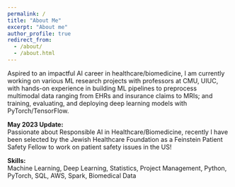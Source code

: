 ```yaml
---
permalink: /
title: "About Me"
excerpt: "About me"
author_profile: true
redirect_from: 
  - /about/
  - /about.html
---
```

Aspired to an impactful AI career in healthcare/biomedicine, I am currently working on various ML research projects with professors at CMU, UIUC, with hands-on experience in building ML pipelines to preprocess multimodal data ranging from EHRs and insurance claims to MRIs; and training, evaluating, and deploying deep learning models with PyTorch/TensorFlow.

**May 2023 Update:** \
Passionate about Responsible AI in Healthcare/Biomedicine, recently I have been selected by the Jewish Healthcare Foundation as a Feinstein Patient Safety Fellow to work on patient safety issues in the US! 

**Skills:** \
Machine Learning, Deep Learning, Statistics, Project Management, Python, PyTorch, SQL, AWS, Spark, Biomedical Data

